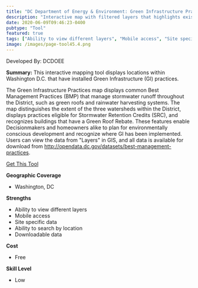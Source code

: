 ```yaml
---
title: "DC Department of Energy & Environment: Green Infrastructure Practices in the District"
description: "Interactive map with filtered layers that highlights existing best management practice projects and provides the known specifications of projects"
date: 2020-06-09T09:46:23-0400
pubtype: "Tool"
featured: true
tags: ["Ability to view different layers", "Mobile access", "Site specific data", "Ability to search by location", "Downloadable data"]
image: /images/page-tool45.4.png
---
```

Developed By: DCDOEE

**Summary:** This interactive mapping tool displays locations within Washington D.C. that have installed Green Infrastructure (GI) practices.  

The Green Infrastructure Practices map displays common Best Management Practices (BMP) that manage stormwater runoff throughout the District, such as green roofs and rainwater harvesting systems. The map distinguishes the extent of the three watersheds within the District, displays practices eligible for Stormwater Retention Credits (SRC), and recognizes buildings that have a Green Roof Rebate. These features enable Decisionmakers and homeowners alike to plan for environmentally conscious development and recognize where GI has been implemented. Users can view the data from "Layers" in GIS, and all data is available for download from http://opendata.dc.gov/datasets/best-management-practices.

<a href="https://dcgis.maps.arcgis.com/apps/webappviewer/index.html?id=cc7f1d49c5074427a28f76154543fa98
" target="_blank">Get This Tool</a>

__**Geographic Coverage**__
-  Washington, DC

__**Strengths**__
-  Ability to view different layers
-   Mobile access
-   Site specific data
-   Ability to search by location
-   Downloadable data

__**Cost**__
- Free

__**Skill Level**__
- Low
